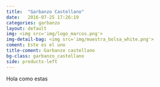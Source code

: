 ```yaml
---
title:  "Garbanzo Castellano"
date:   2016-07-25 17:26:19
categories: garbanzo
layout: default
img: <img src='img/logo_marcos.png'>
img-detail-bag: <img src='img/muestra_bolsa_white.png'>
coment: Este es el uno
title-coment: Garbanzo castellano
bg-class: garbanzo_castellano 
side: products-left
---
```


Hola como estas